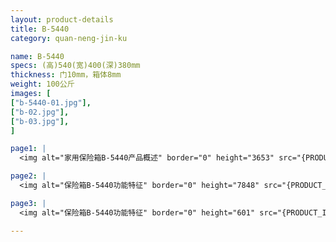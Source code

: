 ```yaml
---
layout: product-details
title: B-5440
category: quan-neng-jin-ku

name: B-5440
specs: (高)540(宽)400(深)380mm
thickness: 门10mm，箱体8mm
weight: 100公斤
images: [
["b-5440-01.jpg"],
["b-02.jpg"],
["b-03.jpg"],
]

page1: |
  <img alt="家用保险箱B-5440产品概述" border="0" height="3653" src="{PRODUCT_IMAGES}products/b-5440-cpgs.jpg" width="1000" />

page2: |
  <img alt="保险箱B-5440功能特征" border="0" height="7848" src="{PRODUCT_IMAGES}products/b-5440-gntz.jpg" width="1000" />

page3: |
  <img alt="保险箱B-5440功能特征" border="0" height="601" src="{PRODUCT_IMAGES}products/b-5440-cpcs.jpg" width="1000" />

---
```

